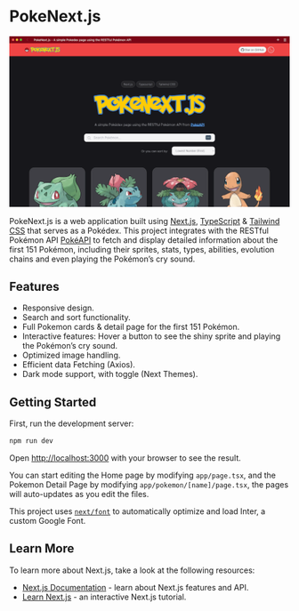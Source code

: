 # PokeNext.js

![Image](/public/images/poke-nextjs-thumb.png)

PokeNext.js is a web application built using [Next.js](https://nextjs.org/), [TypeScript](https://www.typescriptlang.org/[) & [Tailwind CSS](https://tailwindcss.com/) that serves as a Pokédex. This project integrates with the RESTful Pokémon API [PokéAPI](https://pokeapi.co/) to fetch and display detailed information about the first 151 Pokémon, including their sprites, stats, types, abilities, evolution chains and even playing the Pokémon’s cry sound.

## Features

- Responsive design.
- Search and sort functionality.
- Full Pokemon cards & detail page for the first 151 Pokémon.
- Interactive features: Hover a button to see the shiny sprite and playing the Pokémon’s cry sound.
- Optimized image handling.
- Efficient data Fetching (Axios).
- Dark mode support, with toggle (Next Themes).

## Getting Started

First, run the development server:

```bash
npm run dev
```

Open [http://localhost:3000](http://localhost:3000) with your browser to see the result.

You can start editing the Home page by modifying `app/page.tsx`, and the Pokemon Detail Page by modifying `app/pokemon/[name]/page.tsx`, the pages will auto-updates as you edit the files.

This project uses [`next/font`](https://nextjs.org/docs/basic-features/font-optimization) to automatically optimize and load Inter, a custom Google Font.

## Learn More

To learn more about Next.js, take a look at the following resources:

- [Next.js Documentation](https://nextjs.org/docs) - learn about Next.js features and API.
- [Learn Next.js](https://nextjs.org/learn) - an interactive Next.js tutorial.